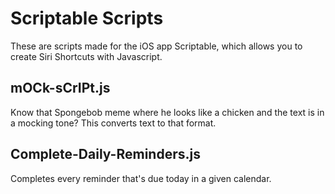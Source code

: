 # Scriptable Scripts

These are scripts made for the iOS app Scriptable, which allows you to create Siri Shortcuts with Javascript.

## mOCk-sCrIPt.js

Know that Spongebob meme where he looks like a chicken and the text is in a mocking tone? This converts text to that format.

## Complete-Daily-Reminders.js

Completes every reminder that's due today in a given calendar.